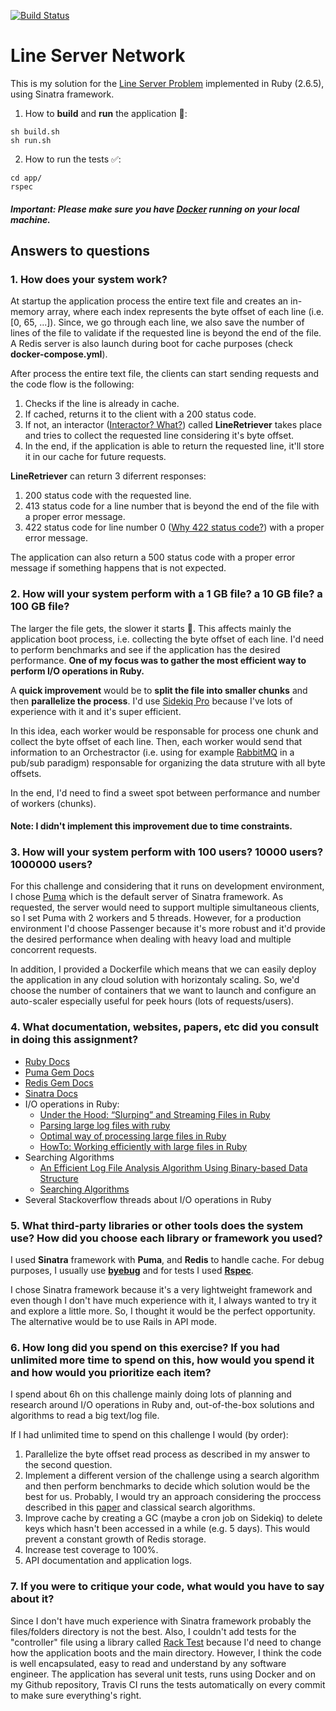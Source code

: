 [![Build Status](https://travis-ci.com/BernardoMG/line-server-network.svg?branch=master)](https://travis-ci.com/BernardoMG/line-server-network)

# Line Server Network

This is my solution for the [Line Server Problem](https://salsify.github.io/line-server.html) implemented in Ruby (2.6.5), using Sinatra framework.

1. How to **build** and **run** the application 🚀:

```shell
sh build.sh
sh run.sh
```

2. How to run the tests ✅:

```shell
cd app/
rspec
```

##### Important: Please make sure you have [Docker](https://docs.docker.com/docker-for-mac/install/) running on your local machine.

## Answers to questions

### 1. How does your system work?
At startup the application process the entire text file and creates an in-memory array, where each index represents the byte offset of each line (i.e. [0, 65, ...]). Since, we go through each line, we also save the number of lines of the file to validate if the requested line is beyond the end of the file. A Redis server is also launch during boot for cache purposes (check **docker-compose.yml**).

After process the entire text file, the clients can start sending requests and the code flow is the following:

1. Checks if the line is already in cache. 
2. If cached, returns it to the client with a 200 status code.
3. If not, an interactor ([Interactor? What?](https://goiabada.blog/interactors-in-ruby-easy-as-cake-simple-as-pie-33f66de2eb78)) called **LineRetriever** takes place and tries to collect the requested line considering it's byte offset.
4. In the end, if the application is able to return the requested line, it'll store it in our cache for future requests.

**LineRetriever** can return 3 diferrent responses:

1. 200 status code with the requested line.
2. 413 status code for a line number that is beyond the end of the file with a proper error message.
3. 422 status code for line number 0 ([Why 422 status code?](https://www.bennadel.com/blog/2434-http-status-codes-for-invalid-data-400-vs-422.htm)) with a proper error message.

The application can also return a 500 status code with a proper error message if something happens that is not expected.

### 2. How will your system perform with a 1 GB file? a 10 GB file? a 100 GB file?
The larger the file gets, the slower it starts 🚨. This affects mainly the application boot process, i.e. collecting the byte offset of each line. I'd need to perform benchmarks and see if the application has the desired performance. **One of my focus was to gather the most efficient way to perform I/O operations in Ruby.**

A **quick improvement** would be to **split the file into smaller chunks** and then **parallelize the process**. I'd use [Sidekiq Pro](https://github.com/mperham/sidekiq) because I've lots of experience with it and it's super efficient.

In this idea, each worker would be responsable for process one chunk and collect the byte offset of each line. Then, each worker would send that information to an Orchestractor (i.e. using for example [RabbitMQ](https://www.rabbitmq.com/) in a pub/sub paradigm) responsable for organizing the data struture with all byte offsets.

In the end, I'd need to find a sweet spot between performance and number of workers (chunks).

#### Note: I didn't implement this improvement due to time constraints.

### 3. How will your system perform with 100 users? 10000 users? 1000000 users?
For this challenge and considering that it runs on development environment, I chose [Puma](https://github.com/puma/puma) which is the default server of Sinatra framework. As requested, the server would need to support multiple simultaneous clients, so I set Puma with 2 workers and 5 threads. However, for a production environment I'd choose Passenger because it's more robust and it'd provide the desired performance when dealing with heavy load and multiple concorrent requests.

In addition, I provided a Dockerfile which means that we can easily deploy the application in any cloud solution with horizontaly scaling. So, we'd choose the number of containers that we want to launch and configure an auto-scaler especially useful for peek hours (lots of requests/users). 


### 4. What documentation, websites, papers, etc did you consult in doing this assignment?
- [Ruby Docs](https://ruby-doc.org/core-2.6.5/)
- [Puma Gem Docs](https://github.com/puma/puma)
- [Redis Gem Docs](https://github.com/redis/redis-rb)
- [Sinatra Docs](http://sinatrarb.com/)
- I/O operations in Ruby:
  - [Under the Hood: “Slurping” and Streaming Files in Ruby](https://blog.appsignal.com/2018/07/10/ruby-magic-slurping-and-streaming-files.html)
  - [Parsing large log files with ruby](http://smyck.net/2011/02/12/parsing-large-logfiles-with-ruby/)
  - [Optimal way of processing large files in Ruby](https://felipeelias.github.io/ruby/2017/01/02/fast-file-processing-ruby.html)
  - [HowTo: Working efficiently with large files in Ruby](https://tjay.dev/howto-working-efficiently-with-large-files-in-ruby/)
- Searching Algorithms
  - [An Efficient Log File Analysis Algorithm Using Binary-based Data Structure](https://www.researchgate.net/publication/275543701_An_Efficient_Log_File_Analysis_Algorithm_Using_Binary-based_Data_Structure)
  - [Searching Algorithms](https://www.geeksforgeeks.org/searching-algorithms/)
- Several Stackoverflow threads about I/O operations in Ruby


### 5. What third-party libraries or other tools does the system use? How did you choose each library or framework you used?
I used **Sinatra** framework with **Puma**, and **Redis** to handle cache. For debug purposes, I usually use **[byebug](https://github.com/deivid-rodriguez/byebug)** and for tests I used **[Rspec](https://rspec.info/)**.  

I chose Sinatra framework because it's a very lightweight framework and even though I don't have much experience with it, I always wanted to try it and explore a little more. So, I thought it would be the perfect opportunity. The alternative would be to use Rails in API mode.


### 6. How long did you spend on this exercise? If you had unlimited more time to spend on this, how would you spend it and how would you prioritize each item?
I spend about 6h on this challenge mainly doing lots of planning and research around I/O operations in Ruby and, out-of-the-box solutions and algorithms to read a big text/log file.

If I had unlimited time to spend on this challenge I would (by order):

1. Parallelize the byte offset read process as described in my answer to the second question.
2. Implement a different version of the challenge using a search algorithm and then perform benchmarks to decide which solution would be the best for us. Probably, I would try an approach considering the proccess described in this [paper](https://www.researchgate.net/publication/275543701_An_Efficient_Log_File_Analysis_Algorithm_Using_Binary-based_Data_Structure) and classical search algorithms. 
3. Improve cache by creating a GC (maybe a cron job on Sidekiq) to delete keys which hasn't been accessed in a while (e.g. 5 days). This would prevent a constant growth of Redis storage. 
4. Increase test coverage to 100%.
5. API documentation and application logs.

### 7. If you were to critique your code, what would you have to say about it?
Since I don't have much experience with Sinatra framework probably the files/folders directory is not the best. Also, I couldn't add tests for the "controller" file using a library called [Rack Test](https://github.com/rack/rack-test) because I'd need to change how the application boots and the main directory. However, I think the code is well encapsulated, easy to read and understand by any software engineer. The application has several unit tests, runs using Docker and on my Github repository, Travis CI runs the tests automatically on every commit to make sure everything's right.
